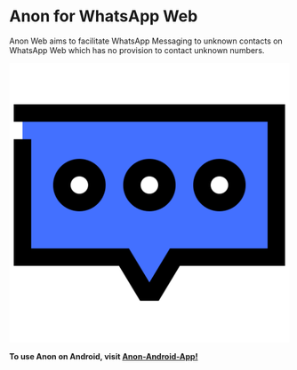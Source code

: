 # Anon for WhatsApp Web
Anon Web aims to facilitate WhatsApp Messaging to unknown contacts on WhatsApp Web which has no provision to contact unknown numbers.

![Anon-Logo](Anon_Logo.png)

__To use Anon on Android, visit [Anon-Android-App!](https://github.com/Prashant-Chauhan14/Anon-Android-App)__
